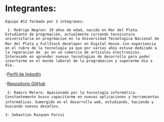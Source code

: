 # Integrantes:
```Equipo #12 formado por 3 integranes: ```

``` 1- Rodrigo Negron: 29 años de edad, nacido en Mar del Plata. Estudiante de progrmación, actualmente cursando tecnicatura universitaria en progrmacion en la Universidad Tecnologica Nacional de Mar del Plata y FullStack developer en Digital House.```
```Con experiencia en el rubro de la tecnologia ya que por varios años estuve dedicado a la reparacion de  pc en un comercio de articulos electronicos. ```
```Interesado en aprender nuevas tecnologias de desarrollo para poder insertarme en el mundo laboral de la programacion y superarme dia a dia.```

-[Perfil de linkedIn](https://www.linkedin.com/in/rodrigo-negron/)

-[Repositorio GitHub](https://github.com/RodriNegron)

``` 2- Ramiro Melero: Apasionado por la tecnología informática.```
```Constantemente busco capacitarme en nuevas aplicaciones y herramientas informáticas.```
```Sumergido en el desarrollo web, estudiando, haciendo y buscando nuevos desafíos.```

``` 3- Sebastian Raiquen Parisi ```
